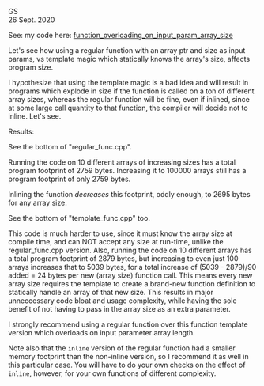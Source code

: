 
GS  
26 Sept. 2020  

See: my code here: [function_overloading_on_input_param_array_size](https://onlinegdb.com/Sk3bw8aHD)


Let's see how using a regular function with an array ptr and size as input params, vs template magic which statically knows the array's size, affects program size.

I hypothesize that using the template magic is a bad idea and will result in programs which explode in size if the function is called on a ton of different array sizes, whereas the regular function will be fine, even if inlined, since at some large call quantity to that function, the compiler will decide not to inline. Let's see.

Results:

See the bottom of "regular_func.cpp".

Running the code on 10 different arrays of increasing sizes has a total program footprint of 2759 bytes. Increasing it to 100000 arrays still has a program footprint of only 2759 bytes. 

Inlining the function *decreases* this footprint, oddly enough, to 2695 bytes for any array size. 


See the bottom of "template_func.cpp" too.

This code is much harder to use, since it must know the array size at compile time, and can NOT accept any size at run-time, unlike the regular_func.cpp version. Also, running the code on 10 different arrays has a total program footprint of 2879 bytes, but increasing to even just 100 arrays increases that to 5039 bytes, for a total increase of (5039 - 2879)/90 added = 24 bytes per new (array size) function call. This means every new array size requires the template to create a brand-new function definition to statically handle an array of that new size. This results in major unneccessary code bloat and usage complexity, while having the sole benefit of not having to pass in the array size as an extra parameter. 

I strongly recommend using a regular function over this function template version which overloads on input parameter array length.

Note also that the `inline` version of the regular function had a smaller memory footprint than the non-inline version, so I recommend it as well in this particular case. You will have to do your own checks on the effect of `inline`, however, for your own functions of different complexity.
